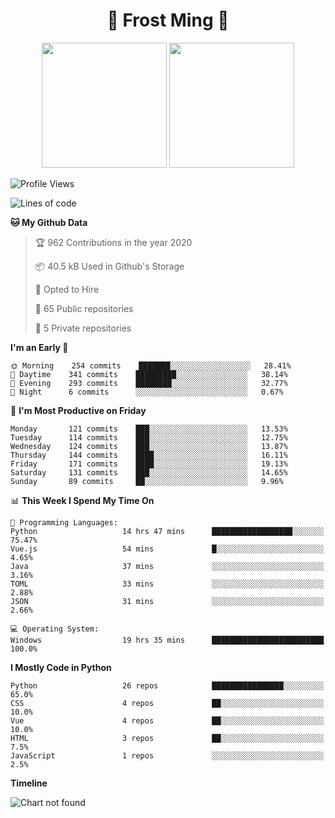 <h1 align="center">🦄 Frost Ming 🐍</h1>

<p align="center">
  <img height="200" src="https://github-readme-stats.vercel.app/api?username=frostming&show_icons=true&theme=dracula&include_all_commits=true" />
  <img height="200" src="https://github-readme-stats.vercel.app/api/top-langs/?username=frostming&theme=dracula&show_icons=true" />
</p>

<!--START_SECTION:waka-->
![Profile Views](http://img.shields.io/badge/Profile%20Views-124-blue)

![Lines of code](https://img.shields.io/badge/From%20Hello%20World%20I%27ve%20Written-7.6%20million%20Lines%20of%20code-blue)

**🐱 My Github Data** 

> 🏆 962 Contributions in the year 2020
 > 
> 📦 40.5 kB Used in Github's Storage 
 > 
> 💼 Opted to Hire
 > 
> 📜 65 Public repositories
 > 
> 🔑 5 Private repositories 

**I'm an Early 🐤** 

```text
🌞 Morning    254 commits    ███████░░░░░░░░░░░░░░░░░░   28.41% 
🌆 Daytime    341 commits    █████████░░░░░░░░░░░░░░░░   38.14% 
🌃 Evening    293 commits    ████████░░░░░░░░░░░░░░░░░   32.77% 
🌙 Night      6 commits      ░░░░░░░░░░░░░░░░░░░░░░░░░   0.67%

```
📅 **I'm Most Productive on Friday** 

```text
Monday       121 commits    ███░░░░░░░░░░░░░░░░░░░░░░   13.53% 
Tuesday      114 commits    ███░░░░░░░░░░░░░░░░░░░░░░   12.75% 
Wednesday    124 commits    ███░░░░░░░░░░░░░░░░░░░░░░   13.87% 
Thursday     144 commits    ████░░░░░░░░░░░░░░░░░░░░░   16.11% 
Friday       171 commits    ████░░░░░░░░░░░░░░░░░░░░░   19.13% 
Saturday     131 commits    ███░░░░░░░░░░░░░░░░░░░░░░   14.65% 
Sunday       89 commits     ██░░░░░░░░░░░░░░░░░░░░░░░   9.96%

```


📊 **This Week I Spend My Time On** 

```text
💬 Programming Languages: 
Python                   14 hrs 47 mins      ██████████████████░░░░░░░   75.47% 
Vue.js                   54 mins             █░░░░░░░░░░░░░░░░░░░░░░░░   4.65% 
Java                     37 mins             ░░░░░░░░░░░░░░░░░░░░░░░░░   3.16% 
TOML                     33 mins             ░░░░░░░░░░░░░░░░░░░░░░░░░   2.88% 
JSON                     31 mins             ░░░░░░░░░░░░░░░░░░░░░░░░░   2.66%

💻 Operating System: 
Windows                  19 hrs 35 mins      █████████████████████████   100.0%

```

**I Mostly Code in Python** 

```text
Python                   26 repos            ████████████████░░░░░░░░░   65.0% 
CSS                      4 repos             ██░░░░░░░░░░░░░░░░░░░░░░░   10.0% 
Vue                      4 repos             ██░░░░░░░░░░░░░░░░░░░░░░░   10.0% 
HTML                     3 repos             ██░░░░░░░░░░░░░░░░░░░░░░░   7.5% 
JavaScript               1 repos             ░░░░░░░░░░░░░░░░░░░░░░░░░   2.5%

```


**Timeline**

![Chart not found](https://github.com/frostming/frostming/blob/master/charts/bar_graph.png) 


<!--END_SECTION:waka-->
